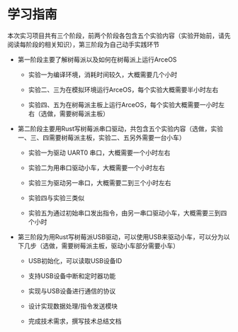 # 学习指南

本次实习项目共有三个阶段，前两个阶段各包含五个实验内容（实验开始前，请先阅读每阶段的相关知识），第三阶段为自己动手实践环节

* 第一阶段主要了解树莓派以及如何在树莓派上运行ArceOS
  
  * 实验一为编译环境，消耗时间较久，大概需要几个小时
  
  * 实验二、三为在模拟环境运行ArceOS，每个实验大概需要半小时左右
 
  * 实验四、五为在树莓派主板上运行ArceOS，每个实验大概需要一小时左右（选做，需要树莓派主板）

* 第二阶段主要用Rust写树莓派串口驱动，共包含五个实验内容（选做，实验一、三、四需要树莓派主板，实验二、五另外需要一台小车）

  * 实验一为驱动 UART0 串口，大概需要一个小时左右
    
  * 实验二为用串口驱动小车，大概需要一个小时左右
 
  * 实验三为驱动另一串口，大概需要二到三个小时左右
 
  * 实验四与实验三类似
 
  * 实验五为通过初始串口发出指令，由另一串口驱动小车，大概需要三到四个小时

* 第三阶段为用Rust写树莓派USB驱动，可以使用USB来驱动小车，可以分为以下几步（选做，需要树莓派主板，驱动小车部分需要小车）

  *  USB初始化，可以读取USB设备ID
 
  *  支持USB设备中断和定时器功能
 
  *  实现与USB设备进行通信的协议
 
  *  设计实现数据处理/指令发送模块
 
  *  完成技术需求，撰写技术总结文档
   
